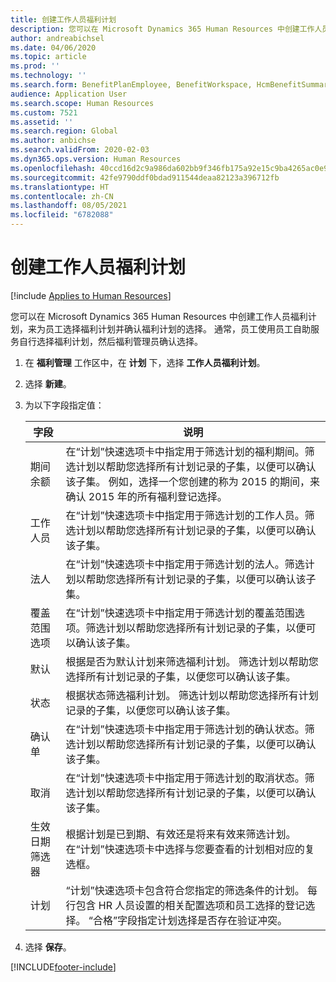 ```yaml
---
title: 创建工作人员福利计划
description: 您可以在 Microsoft Dynamics 365 Human Resources 中创建工作人员福利计划，来为员工选择福利计划并确认福利计划的选择。
author: andreabichsel
ms.date: 04/06/2020
ms.topic: article
ms.prod: ''
ms.technology: ''
ms.search.form: BenefitPlanEmployee, BenefitWorkspace, HcmBenefitSummaryPart
audience: Application User
ms.search.scope: Human Resources
ms.custom: 7521
ms.assetid: ''
ms.search.region: Global
ms.author: anbichse
ms.search.validFrom: 2020-02-03
ms.dyn365.ops.version: Human Resources
ms.openlocfilehash: 40ccd16d2c9a986da602bb9f346fb175a92e15c9ba4265ac0e951e57eda03308
ms.sourcegitcommit: 42fe9790ddf0bdad911544deaa82123a396712fb
ms.translationtype: HT
ms.contentlocale: zh-CN
ms.lasthandoff: 08/05/2021
ms.locfileid: "6782088"
---
```

# <a name="create-worker-benefit-plans"></a>创建工作人员福利计划

[!include [Applies to Human Resources](../includes/applies-to-hr.md)]

您可以在 Microsoft Dynamics 365 Human Resources 中创建工作人员福利计划，来为员工选择福利计划并确认福利计划的选择。 通常，员工使用员工自助服务自行选择福利计划，然后福利管理员确认选择。 

1. 在 **福利管理** 工作区中，在 **计划** 下，选择 **工作人员福利计划**。

2. 选择 **新建**。

3. 为以下字段指定值：

   | 字段 | 说明 |
   | --- | --- |
   | 期间余额 | 在“计划”快速选项卡中指定用于筛选计划的福利期间。筛选计划以帮助您选择所有计划记录的子集，以便可以确认该子集。 例如，选择一个您创建的称为 2015 的期间，来确认 2015 年的所有福利登记选择。 |
   | 工作人员 | 在“计划”快速选项卡中指定用于筛选计划的工作人员。筛选计划以帮助您选择所有计划记录的子集，以便可以确认该子集。 |
   | 法人 | 在“计划”快速选项卡中指定用于筛选计划的法人。筛选计划以帮助您选择所有计划记录的子集，以便可以确认该子集。 |
   | 覆盖范围选项 | 在“计划”快速选项卡中指定用于筛选计划的覆盖范围选项。筛选计划以帮助您选择所有计划记录的子集，以便可以确认该子集。 |
   | 默认 | 根据是否为默认计划来筛选福利计划。 筛选计划以帮助您选择所有计划记录的子集，以便您可以确认该子集。 |
   | 状态 | 根据状态筛选福利计划。 筛选计划以帮助您选择所有计划记录的子集，以便您可以确认该子集。 |
   | 确认单 | 在“计划”快速选项卡中指定用于筛选计划的确认状态。筛选计划以帮助您选择所有计划记录的子集，以便可以确认该子集。 |
   | 取消 | 在“计划”快速选项卡中指定用于筛选计划的取消状态。筛选计划以帮助您选择所有计划记录的子集，以便可以确认该子集。 |
   | 生效日期筛选器 | 根据计划是已到期、有效还是将来有效来筛选计划。 在“计划”快速选项卡中选择与您要查看的计划相对应的复选框。 |
   | 计划 | “计划”快速选项卡包含符合您指定的筛选条件的计划。 每行包含 HR 人员设置的相关配置选项和员工选择的登记选择。 “合格”字段指定计划选择是否存在验证冲突。 |

4. 选择 **保存**。


[!INCLUDE[footer-include](../includes/footer-banner.md)]